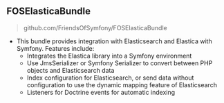 ## FOSElasticaBundle
> github.com/FriendsOfSymfony/FOSElasticaBundle

- This bundle provides integration with Elasticsearch and Elastica with Symfony. Features include:
	- Integrates the Elastica library into a Symfony environment
	- Use JmsSerializer or Symfony Serializer to convert between PHP objects and Elasticsearch data
	- Index configuration for Elasticsearch, or send data without configuration to use the dynamic mapping feature of Elasticsearch
	- Listeners for Doctrine events for automatic indexing
